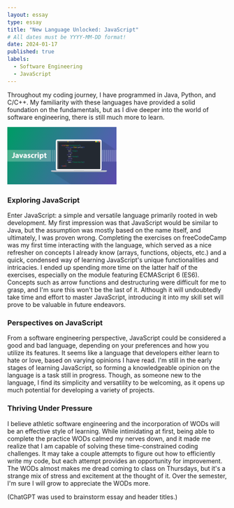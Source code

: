```yaml
---
layout: essay
type: essay
title: "New Language Unlocked: JavaScript"
# All dates must be YYYY-MM-DD format!
date: 2024-01-17
published: true
labels:
  - Software Engineering
  - JavaScript
---
```


Throughout my coding journey, I have programmed in Java, Python, and C/C++. My familiarity with these languages have provided a solid foundation on the fundamentals, but as I dive deeper into the world of software engineering, there is still much more to learn. 

<img width="250px" 
     class="rounded float-start pe-4" 
     src="../img/new-lang-unlocked/new-lang-unlocked-1.png" >

### Exploring JavaScript
Enter JavaScript: a simple and versatile language primarily rooted in web development. My first impression was that JavaScript would be similar to Java, but the assumption was mostly based on the name itself, and ultimately, I was proven wrong. Completing the exercises on freeCodeCamp was my first time interacting with the language, which served as a nice refresher on concepts I already know (arrays, functions, objects, etc.) and a quick, condensed way of learning JavaScript's unique functionalities and intricacies. I ended up spending more time on the latter half of the exercises, especially on the module featuring ECMAScript 6 (ES6). Concepts such as arrow functions and destructuring were difficult for me to grasp, and I'm sure this won't be the last of it. Although it will undoubtedly take time and effort to master JavaScript, introducing it into my skill set will prove to be valuable in future endeavors.

### Perspectives on JavaScript
From a software engineering perspective, JavaScript could be considered a good and bad language, depending on your preferences and how you utilize its features. It seems like a language that developers either learn to hate or love, based on varying opinions I have read. I'm still in the early stages of learning JavaScript, so forming a knowledgeable opinion on the language is a task still in progress. Though, as someone new to the language, I find its simplicity and versatility to be welcoming, as it opens up much potential for developing a variety of projects.

### Thriving Under Pressure
I believe athletic software engineering and the incorporation of WODs will be an effective style of learning. While intimidating at first, being able to complete the practice WODs calmed my nerves down, and it made me realize that I am capable of solving these time-constrained coding challenges. It may take a couple attempts to figure out how to efficiently write my code, but each attempt provides an opportunity for improvement. The WODs almost makes me dread coming to class on Thursdays, but it's a strange mix of stress and excitement at the thought of it. Over the semester, I'm sure I will grow to appreciate the WODs more.

(ChatGPT was used to brainstorm essay and header titles.)
